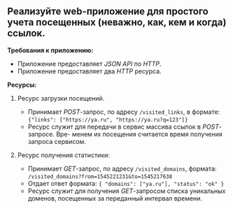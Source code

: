 ## Реализуйте web-приложение для простого учета посещенных (неважно, как, кем и когда) ссылок. 


**Требования к приложению:**
- Приложение предоставляет *JSON API* по *HTTP*.
- Приложение предоставляет два *HTTP* ресурса.

**Ресурсы:**
1. Ресурс загрузки посещений.
    - Принимает *POST*-запрос, по адресу `/visited_links`, в формате: `{"links": ["https://ya.ru", "https://ya.ru?q=123"]}`
    - Ресурс служит для передачи в сервис массива ссылок в *POST*-запросе. Вре-
      менем их посещения считается время получения запроса сервисом.
      

2. Ресурс получения статистики:
    - Принимает *GET*-запрос, по адресу `/visited_domains`, формата: `/visited_domains?from=1545221231&to=1545217638`
    - Отдает ответ формата: `{ "domains": ["ya.ru"], "status": "ok" }`
    - Ресурс служит для получения *GET*-запросом списка уникальных доменов, посещенных за переданный интервал времени.

